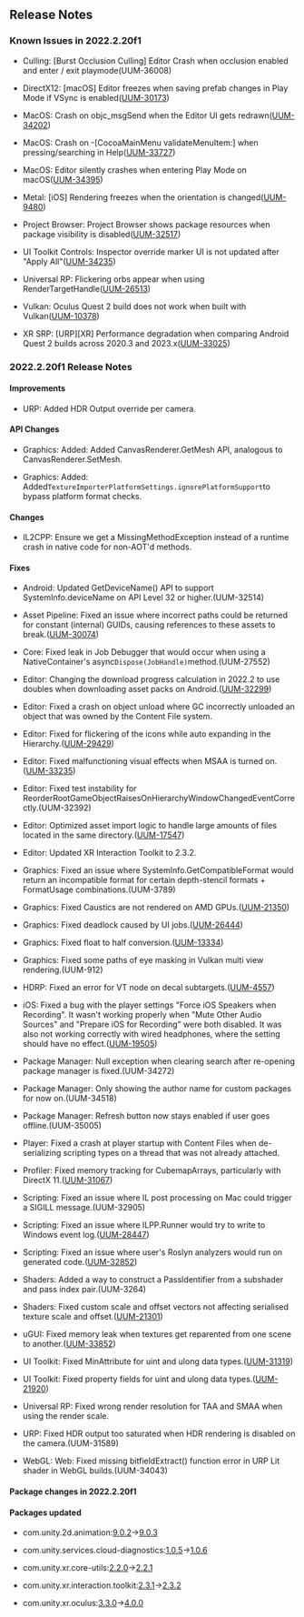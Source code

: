 ## Release Notes

### Known Issues in 2022.2.20f1

-   Culling: \[Burst Occlusion Culling\] Editor Crash when occlusion enabled and enter / exit playmode(UUM-36008)

-   DirectX12: \[macOS\] Editor freezes when saving prefab changes in Play Mode if VSync is enabled([UUM-30173](https://issuetracker.unity3d.com/issues/macos-editor-freezes-when-saving-prefab-changes-in-play-mode-if-vsync-is-enabled))

-   MacOS: Crash on objc_msgSend when the Editor UI gets redrawn([UUM-34202](https://issuetracker.unity3d.com/issues/macos-crash-on-objc-msgsend-when-ui-gets-redrawn))

-   MacOS: Crash on -\[CocoaMainMenu validateMenuItem:\] when pressing/searching in Help([UUM-33727](https://issuetracker.unity3d.com/issues/crash-on-cocoamainmenu-validatemenuitem-when-pressing-slash-searching-in-help))

-   MacOS: Editor silently crashes when entering Play Mode on macOS([UUM-34395](https://issuetracker.unity3d.com/issues/editor-silently-crashes-when-entering-play-mode-on-macos))

-   Metal: \[iOS\] Rendering freezes when the orientation is changed([UUM-9480](https://issuetracker.unity3d.com/issues/ios-rendering-freezes-when-the-orientation-is-changed))

-   Project Browser: Project Browser shows package resources when package visibility is disabled([UUM-32517](https://issuetracker.unity3d.com/issues/project-browser-shows-package-resources-when-package-visibility-is-disabled))

-   UI Toolkit Controls: Inspector override marker UI is not updated after \"Apply All\"([UUM-34235](https://issuetracker.unity3d.com/issues/inspector-override-marker-ui-is-not-updated-after-apply-all))

-   Universal RP: Flickering orbs appear when using RenderTargetHandle([UUM-26513](https://issuetracker.unity3d.com/issues/flickering-orbs-appear-when-using-rendertargethandle))

-   Vulkan: Oculus Quest 2 build does not work when built with Vulkan([UUM-10378](https://issuetracker.unity3d.com/issues/oculus-quest-2-build-does-not-work-when-built-with-vulkan))

-   XR SRP: \[URP\]\[XR\] Performance degradation when comparing Android Quest 2 builds across 2020.3 and 2023.x([UUM-33025](https://issuetracker.unity3d.com/issues/urp-xr-performance-degradation-when-comparing-android-quest-2-builds-across-2020-dot-3-and-2023-dot-x))

### 2022.2.20f1 Release Notes

#### Improvements

-   URP: Added HDR Output override per camera.

#### API Changes

-   Graphics: Added: Added CanvasRenderer.GetMesh API, analogous to CanvasRenderer.SetMesh.

-   Graphics: Added: Added` TextureImporterPlatformSettings.ignorePlatformSupport `to bypass platform format checks.

#### Changes

-   IL2CPP: Ensure we get a MissingMethodException instead of a runtime crash in native code for non-AOT\'d methods.

#### Fixes

-   Android: Updated GetDeviceName() API to support SystemInfo.deviceName on API Level 32 or higher.(UUM-32514)

-   Asset Pipeline: Fixed an issue where incorrect paths could be returned for constant (internal) GUIDs, causing references to these assets to break.([UUM-30074](https://issuetracker.unity3d.com/issues/render-pipeline-asset-references-are-not-saved-in-the-inspector-after-restarting-editor))

-   Core: Fixed leak in Job Debugger that would occur when using a NativeContainer\'s async` Dispose(JobHandle) `method.(UUM-27552)

-   Editor: Changing the download progress calculation in 2022.2 to use doubles when downloading asset packs on Android.([UUM-32299](https://issuetracker.unity3d.com/issues/android-integer-division-that-will-only-give-0-or-1-assigned-to-a-float-should-be-floating-point-division))

-   Editor: Fixed a crash on object unload where GC incorrectly unloaded an object that was owned by the Content File system.

-   Editor: Fixed for flickering of the icons while auto expanding in the Hierarchy.([UUM-29429](https://issuetracker.unity3d.com/issues/hierarchy-item-is-flickering-when-dragging-over-item-and-auto-expansion-happens))

-   Editor: Fixed malfunctioning visual effects when MSAA is turned on.([UUM-33235](https://issuetracker.unity3d.com/issues/lens-flare-and-post-processing-visual-effects-dont-work-when-msaa-is-turned-on))

-   Editor: Fixed test instability for ReorderRootGameObjectRaisesOnHierarchyWindowChangedEventCorrectly.(UUM-32392)

-   Editor: Optimized asset import logic to handle large amounts of files located in the same directory.([UUM-17547](https://issuetracker.unity3d.com/issues/freeze-when-importing-a-large-amount-of-fbx-files))

-   Editor: Updated XR Interaction Toolkit to 2.3.2.

-   Graphics: Fixed an issue where SystemInfo.GetCompatibleFormat would return an incompatible format for certain depth-stencil formats + FormatUsage combinations.(UUM-3789)

-   Graphics: Fixed Caustics are not rendered on AMD GPUs.([UUM-21350](https://issuetracker.unity3d.com/issues/hdrp-caustics-are-not-rendered-on-amd-gpus))

-   Graphics: Fixed deadlock caused by UI jobs.([UUM-26444](https://issuetracker.unity3d.com/issues/a-player-sometimes-freezes-and-crashes-when-graphic-jobs-are-enabled))

-   Graphics: Fixed float to half conversion.([UUM-13334](https://issuetracker.unity3d.com/issues/metal-color-value-is-wrong-in-unitypermaterial-cbuffer-when-changing-color-value-with-specific-speeds))

-   Graphics: Fixed some paths of eye masking in Vulkan multi view rendering.(UUM-912)

-   HDRP: Fixed an error for VT node on decal subtargets.([UUM-4557](https://issuetracker.unity3d.com/issues/hdrp-vt-decal-sg-target-doesnt-handle-unsupported-vt-samplers-correctly))

-   iOS: Fixed a bug with the player settings \"Force iOS Speakers when Recording\". It wasn\'t working properly when \"Mute Other Audio Sources\" and \"Prepare iOS for Recording\" were both disabled. It was also not working correctly with wired headphones, where the setting should have no effect.([UUM-19505](https://issuetracker.unity3d.com/issues/ios-if-force-ios-speakers-when-recording-setting-is-enabled-audio-is-playing-through-the-device-speakers-when-bluetooth-headphones-are-connected))

-   Package Manager: Null exception when clearing search after re-opening package manager is fixed.(UUM-34272)

-   Package Manager: Only showing the author name for custom packages for now on.(UUM-34518)

-   Package Manager: Refresh button now stays enabled if user goes offline.(UUM-35005)

-   Player: Fixed a crash at player startup with Content Files when de-serializing scripting types on a thread that was not already attached.

-   Profiler: Fixed memory tracking for CubemapArrays, particularly with DirectX 11.([UUM-31067](https://issuetracker.unity3d.com/issues/cubemaparrays-and-cubemaps-take-up-significantly-more-memory-than-on-other-platforms-when-working-with-a-windows-project))

-   Scripting: Fixed an issue where IL post processing on Mac could trigger a SIGILL message.(UUM-32905)

-   Scripting: Fixed an issue where ILPP.Runner would try to write to Windows event log.([UUM-28447](https://issuetracker.unity3d.com/issues/an-error-occured-while-wrting-to-logger-s))

-   Scripting: Fixed an issue where user\'s Roslyn analyzers would run on generated code.([UUM-32852](https://issuetracker.unity3d.com/issues/scripts-are-seen-by-roslyn-analyzer-despite-limiting-the-scope-of-analyzers))

-   Shaders: Added a way to construct a PassIdentifier from a subshader and pass index pair.(UUM-3264)

-   Shaders: Fixed custom scale and offset vectors not affecting serialised texture scale and offset.([UUM-21301](https://issuetracker.unity3d.com/issues/changes-made-to-texture-with-a-specific-a-st-property-marked-as-noscaleoffset-in-the-inspector-are-shown-but-not-saved))

-   uGUI: Fixed memory leak when textures get reparented from one scene to another.([UUM-33852](https://issuetracker.unity3d.com/issues/memory-leaks-stop-textures-from-getting-unloaded-from-memory-when-the-textures-gets-reparented-from-one-scene-to-another))

-   UI Toolkit: Fixed MinAttribute for uint and ulong data types.([UUM-31319](https://issuetracker.unity3d.com/issues/minattribute-doesnt-work-with-uint-variable-type))

-   UI Toolkit: Fixed property fields for uint and ulong data types.([UUM-21920](https://issuetracker.unity3d.com/issues/inspector-doesnt-represent-the-actual-value-of-unsigned-variables-when-they-go-beyond-the-value-of-their-signed-equivalents))

-   Universal RP: Fixed wrong render resolution for TAA and SMAA when using the render scale.

-   URP: Fixed HDR output too saturated when HDR rendering is disabled on the camera.(UUM-31589)

-   WebGL: Web: Fixed missing bitfieldExtract() function error in URP Lit shader in WebGL builds.(UUM-34043)

#### Package changes in 2022.2.20f1

#### Packages updated

-   com.unity.2d.animation:[9.0.2](https://docs.unity3d.com/Packages/com.unity.2d.animation@9.0//changelog/CHANGELOG.html)→[9.0.3](https://docs.unity3d.com/Packages/com.unity.2d.animation@9.0//changelog/CHANGELOG.html)

-   com.unity.services.cloud-diagnostics:[1.0.5](https://docs.unity3d.com/Packages/com.unity.services.cloud-diagnostics@1.0//changelog/CHANGELOG.html)→[1.0.6](https://docs.unity3d.com/Packages/com.unity.services.cloud-diagnostics@1.0//changelog/CHANGELOG.html)

-   com.unity.xr.core-utils:[2.2.0](https://docs.unity3d.com/Packages/com.unity.xr.core-utils@2.2//changelog/CHANGELOG.html)→[2.2.1](https://docs.unity3d.com/Packages/com.unity.xr.core-utils@2.2//changelog/CHANGELOG.html)

-   com.unity.xr.interaction.toolkit:[2.3.1](https://docs.unity3d.com/Packages/com.unity.xr.interaction.toolkit@2.3//changelog/CHANGELOG.html)→[2.3.2](https://docs.unity3d.com/Packages/com.unity.xr.interaction.toolkit@2.3//changelog/CHANGELOG.html)

-   com.unity.xr.oculus:[3.3.0](https://docs.unity3d.com/Packages/com.unity.xr.oculus@3.3//changelog/CHANGELOG.html)→[4.0.0](https://docs.unity3d.com/Packages/com.unity.xr.oculus@4.0//changelog/CHANGELOG.html)

